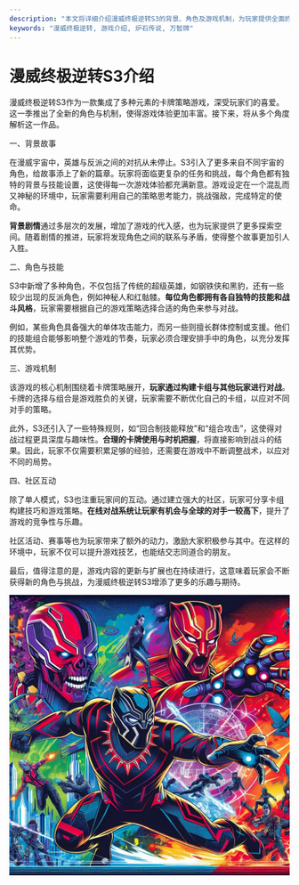 ```yaml
---
description: "本文将详细介绍漫威终极逆转S3的背景、角色及游戏机制，为玩家提供全面的攻略参考。"
keywords: "漫威终极逆转, 游戏介绍, 炉石传说, 万智牌"
---
```

# 漫威终极逆转S3介绍

漫威终极逆转S3作为一款集成了多种元素的卡牌策略游戏，深受玩家们的喜爱。这一季推出了全新的角色与机制，使得游戏体验更加丰富。接下来，将从多个角度解析这一作品。

一、背景故事

在漫威宇宙中，英雄与反派之间的对抗从未停止。S3引入了更多来自不同宇宙的角色，给故事添上了新的篇章。玩家将面临更复杂的任务和挑战，每个角色都有独特的背景与技能设置，这使得每一次游戏体验都充满新意。游戏设定在一个混乱而又神秘的环境中，玩家需要利用自己的策略思考能力，挑战强敌，完成特定的使命。

**背景剧情**通过多层次的发展，增加了游戏的代入感，也为玩家提供了更多探索空间。随着剧情的推进，玩家将发现角色之间的联系与矛盾，使得整个故事更加引人入胜。

二、角色与技能

S3中新增了多种角色，不仅包括了传统的超级英雄，如钢铁侠和黑豹，还有一些较少出现的反派角色，例如神秘人和红骷髅。**每位角色都拥有各自独特的技能和战斗风格**，玩家需要根据自己的游戏策略选择合适的角色来参与对战。

例如，某些角色具备强大的单体攻击能力，而另一些则擅长群体控制或支援。他们的技能组合能够影响整个游戏的节奏，玩家必须合理安排手中的角色，以充分发挥其优势。

三、游戏机制

该游戏的核心机制围绕着卡牌策略展开，**玩家通过构建卡组与其他玩家进行对战**。卡牌的选择与组合是游戏胜负的关键，玩家需要不断优化自己的卡组，以应对不同对手的策略。

此外，S3还引入了一些特殊规则，如“回合制技能释放”和“组合攻击”，这使得对战过程更具深度与趣味性。**合理的卡牌使用与时机把握**，将直接影响到战斗的结果。因此，玩家不仅需要积累足够的经验，还需要在游戏中不断调整战术，以应对不同的局势。

四、社区互动

除了单人模式，S3也注重玩家间的互动。通过建立强大的社区，玩家可分享卡组构建技巧和游戏策略。**在线对战系统让玩家有机会与全球的对手一较高下**，提升了游戏的竞争性与乐趣。

社区活动、赛事等也为玩家带来了额外的动力，激励大家积极参与其中。在这样的环境中，玩家不仅可以提升游戏技艺，也能结交志同道合的朋友。

最后，值得注意的是，游戏内容的更新与扩展也在持续进行，这意味着玩家会不断获得新的角色与挑战，为漫威终极逆转S3增添了更多的乐趣与期待。

![](89_20241120_5_1_1732098901_1.jpg)
